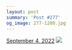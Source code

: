 ```yaml
---
layout: post
summary: 'Post #277'
og_image: 277-1280.jpg
---
```


<p>
  <time>
    <a href="/277">September 4, 2022</a>
  </time>
  <a href="/277">
    <img src="{{ site.assets_url }}/277-640.jpg" srcset="{{ site.assets_url }}/277-320.jpg 320w, {{ site.assets_url }}/277-640.jpg 640w, {{ site.assets_url }}/277-960.jpg 960w, {{ site.assets_url }}/277-1280.jpg 1280w" sizes="(min-width: 700px) 50vw, calc(100vw - 2rem)" />
  </a>
</p>
